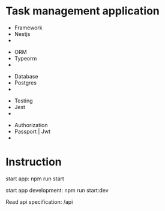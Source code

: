 <h1>Task management application</h2>
<ul>
  <li>Framework</li>
  <li>Nestjs<li>
</ul>
<ul>
  <li>ORM</li>
  <li>Typeorm<li>
</ul>
<ul>
  <li>Database</li>
  <li>Postgres<li>
</ul>
<ul>
  <li>Testing</li>
  <li>Jest<li>
</ul>
<ul>
  <li>Authorization</li>
  <li>Passport | Jwt<li>
</ul>

<h1>Instruction</h1>
<p>start app: npm run start</p>
<p>start app development: npm run start:dev</p>
<p>Read api specification: /api</p>
